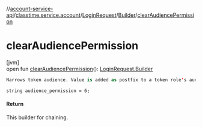 //[account-service-api](../../../../index.md)/[classtime.service.account](../../index.md)/[LoginRequest](../index.md)/[Builder](index.md)/[clearAudiencePermission](clear-audience-permission.md)

# clearAudiencePermission

[jvm]\
open fun [clearAudiencePermission](clear-audience-permission.md)(): [LoginRequest.Builder](index.md)

```kotlin
Narrows token audience. Value is added as postfix to a token role's audience. 

```
`string audience_permission = 6;`

#### Return

This builder for chaining.
